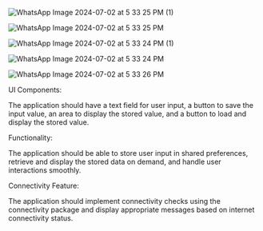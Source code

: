 

![WhatsApp Image 2024-07-02 at 5 33 25 PM (1)](https://github.com/KeliaUwamwiza/Assignmentss/assets/158060117/1c0d13dc-46cd-4546-828d-293ad33941ea)

![WhatsApp Image 2024-07-02 at 5 33 25 PM](https://github.com/KeliaUwamwiza/Assignmentss/assets/158060117/8723c576-e7a0-4589-87c6-80682f29d19b)

![WhatsApp Image 2024-07-02 at 5 33 24 PM (1)](https://github.com/KeliaUwamwiza/Assignmentss/assets/158060117/f48a70d1-590b-4490-81af-432f4832a8e6)

![WhatsApp Image 2024-07-02 at 5 33 24 PM](https://github.com/KeliaUwamwiza/Assignmentss/assets/158060117/ec96c899-e598-482c-b708-f81126481f55)

![WhatsApp Image 2024-07-02 at 5 33 26 PM](https://github.com/KeliaUwamwiza/Assignmentss/assets/158060117/b4a247b9-a57d-443b-a151-737b38f0ea99)


UI Components:

The application should have a text field for user input, a button to save the input value, an area to display the stored value, and a button to load and display the stored value.

Functionality:

The application should be able to store user input in shared preferences, retrieve and display the stored data on demand, and handle user interactions smoothly.

Connectivity Feature:

The application should implement connectivity checks using the connectivity package and display appropriate messages based on internet connectivity status.



